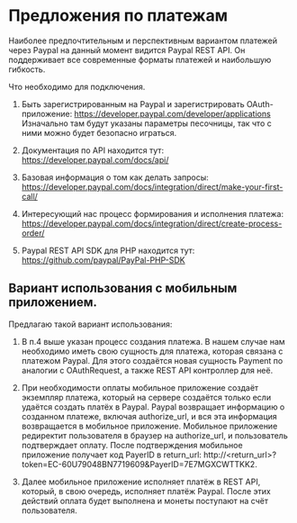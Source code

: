 Предложения по платежам
=======================

Наиболее предпочтительным и перспективным вариантом платежей через Paypal на данный момент видится Paypal REST API.
Он поддерживает все современные форматы платежей и наибольшую гибкость.

Что необходимо для подключения.

1. Быть зарегистрированным на Paypal и зарегистрировать OAuth-приложение:
https://developer.paypal.com/developer/applications
Изначально там будут указаны параметры песочницы, так что с ними можно будет безопасно играться.

2. Документация по API находится тут: https://developer.paypal.com/docs/api/
  
3. Базовая информация о том как делать запросы: https://developer.paypal.com/docs/integration/direct/make-your-first-call/

4. Интересующий нас процесс формирования и исполнения платежа: https://developer.paypal.com/docs/integration/direct/create-process-order/

5. Paypal REST API SDK для PHP находится тут: https://github.com/paypal/PayPal-PHP-SDK
 

## Вариант использования с мобильным приложением.

Предлагаю такой вариант использования:

1. В п.4 выше указан процесс создания платежа. В нашем случае нам необходимо иметь свою сущность для платежа, которая связана с платежом Paypal.
    Для этого создаётся новая сущность Payment по аналогии с OAuthRequest, а также REST API контроллер для неё.
  
2. При необходимости оплаты мобильное приложение создаёт экземпляр платежа, который на сервере создаётся только если удаётся создать платёх в Paypal.
    Paypal возвращает информацию о созданном платеже, включая authorize_url, и вся эта информация возвращается в мобильное приложение.
    Мобильное приложение редиректит пользователя в браузер на authorize_url, и пользователь подтверждает оплату.
    После подтверждения мобильное приложение получает код PayerID в return_url: http://<return_url>?token=EC-60U79048BN7719609&PayerID=7E7MGXCWTTKK2.
        
3. Далее мобильное приложение исполняет платёж в REST API, который, в свою очередь, исполняет платёж Paypal.
    После этих действий оплата будет выполнена и монеты поступают на счёт пользователя.
  
  